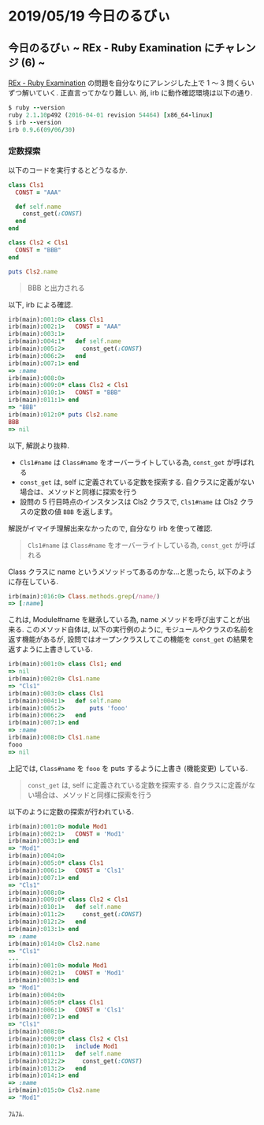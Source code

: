 # 2019/05/19 今日のるびぃ

## 今日のるびぃ ~ REx - Ruby Examination にチャレンジ (6) ~

[REx - Ruby Examination](https://rex.libertyfish.co.jp/) の問題を自分なりにアレンジした上で 1 〜 3 問くらいずつ解いていく. 正直言ってかなり難しい. 尚, irb に動作確認環境は以下の通り.

```ruby
$ ruby --version
ruby 2.1.10p492 (2016-04-01 revision 54464) [x86_64-linux]
$ irb --version
irb 0.9.6(09/06/30)
```

### 定数探索

以下のコードを実行するとどうなるか.

```ruby
class Cls1
  CONST = "AAA"

  def self.name
    const_get(:CONST)
  end
end

class Cls2 < Cls1
  CONST = "BBB"
end

puts Cls2.name
```

> BBB と出力される

以下, irb による確認.

```ruby
irb(main):001:0> class Cls1
irb(main):002:1>   CONST = "AAA"
irb(main):003:1> 
irb(main):004:1*   def self.name
irb(main):005:2>     const_get(:CONST)
irb(main):006:2>   end
irb(main):007:1> end
=> :name
irb(main):008:0> 
irb(main):009:0* class Cls2 < Cls1
irb(main):010:1>   CONST = "BBB"
irb(main):011:1> end
=> "BBB"
irb(main):012:0* puts Cls2.name
BBB
=> nil
```

以下, 解説より抜粋.

* `Cls1#name` は `Class#name` をオーバーライトしている為, `const_get` が呼ばれる
* `const_get` は, self に定義されている定数を探索する. 自クラスに定義がない場合は、メソッドと同様に探索を行う
* 設問の 5 行目時点のインスタンスは Cls2 クラスで, `Cls1#name` は Cls2 クラスの定数の値 `BBB` を返します。

解説がイマイチ理解出来なかったので, 自分なり irb を使って確認.

> `Cls1#name` は `Class#name` をオーバーライトしている為, `const_get` が呼ばれる

Class クラスに name というメソッドってあるのかな...と思ったら, 以下のように存在している.

```ruby
irb(main):016:0> Class.methods.grep(/name/)
=> [:name]
```

これは, Module#name を継承している為, name メソッドを呼び出すことが出来る. このメソッド自体は, 以下の実行例のように, モジュールやクラスの名前を返す機能があるが, 設問ではオープンクラスしてこの機能を `const_get` の結果を返すように上書きしている.

```ruby
irb(main):001:0> class Cls1; end
=> nil
irb(main):002:0> Cls1.name
=> "Cls1"
irb(main):003:0> class Cls1
irb(main):004:1>   def self.name
irb(main):005:2>       puts 'fooo'
irb(main):006:2>   end
irb(main):007:1> end
=> :name
irb(main):008:0> Cls1.name
fooo
=> nil
```

上記では, `Class#name` を `fooo` を puts するように上書き (機能変更) している.

> `const_get` は, self に定義されている定数を探索する. 自クラスに定義がない場合は、メソッドと同様に探索を行う

以下のように定数の探索が行われている.

```ruby
irb(main):001:0> module Mod1
irb(main):002:1>   CONST = 'Mod1'
irb(main):003:1> end
=> "Mod1"
irb(main):004:0> 
irb(main):005:0* class Cls1
irb(main):006:1>   CONST = 'Cls1'
irb(main):007:1> end
=> "Cls1"
irb(main):008:0> 
irb(main):009:0* class Cls2 < Cls1
irb(main):010:1>   def self.name
irb(main):011:2>     const_get(:CONST)
irb(main):012:2>   end
irb(main):013:1> end
=> :name
irb(main):014:0> Cls2.name
=> "Cls1"
...
irb(main):001:0> module Mod1
irb(main):002:1>   CONST = 'Mod1'
irb(main):003:1> end
=> "Mod1"
irb(main):004:0> 
irb(main):005:0* class Cls1
irb(main):006:1>   CONST = 'Cls1'
irb(main):007:1> end
=> "Cls1"
irb(main):008:0> 
irb(main):009:0* class Cls2 < Cls1
irb(main):010:1>   include Mod1
irb(main):011:1>   def self.name
irb(main):012:2>     const_get(:CONST)
irb(main):013:2>   end
irb(main):014:1> end
=> :name
irb(main):015:0> Cls2.name
=> "Mod1"
```

ﾌﾑﾌﾑ.
